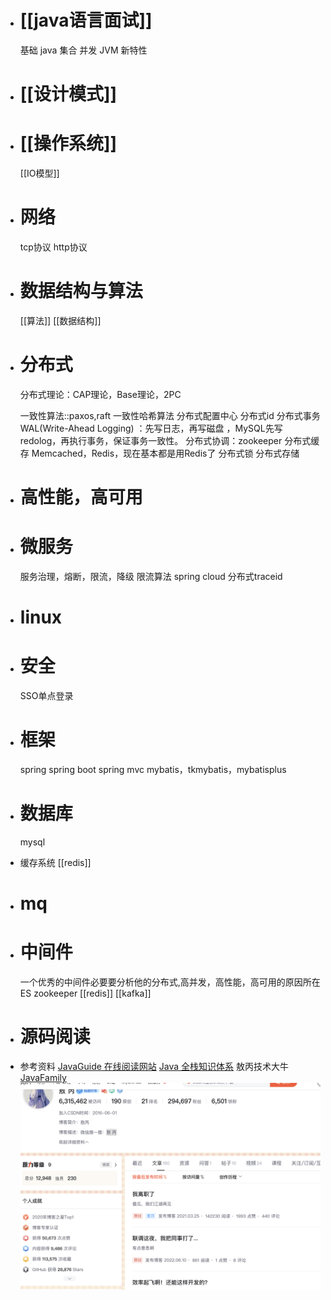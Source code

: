 - # [[java语言面试]]
  基础
  java
  集合
  并发
  JVM
  新特性
- # [[设计模式]]
- # [[操作系统]]
  [[IO模型]]
- # 网络
  tcp协议
  http协议
- # 数据结构与算法
  [[算法]]
  [[数据结构]]
- # 分布式
  分布式理论：CAP理论，Base理论，2PC
  
  一致性算法::paxos,raft
  一致性哈希算法
  分布式配置中心
  分布式id
  分布式事务
  WAL(Write-Ahead Logging) ：先写日志，再写磁盘 ，MySQL先写redolog，再执行事务，保证事务一致性。
  分布式协调：zookeeper
  分布式缓存
  Memcached，Redis，现在基本都是用Redis了
  分布式锁
  分布式存储
- # 高性能，高可用
- # 微服务
  服务治理，熔断，限流，降级
  限流算法
  spring cloud
  分布式traceid
- # linux
- # 安全
  SSO单点登录
- # 框架
  spring
  spring boot
  spring mvc
  mybatis，tkmybatis，mybatisplus
- # 数据库
  mysql
- 缓存系统
  [[redis]]
- # mq
- # 中间件
  一个优秀的中间件必要要分析他的分布式,高并发，高性能，高可用的原因所在
  ES
  zookeeper
  [[redis]]
  [[kafka]]
- # 源码阅读
- 参考资料
  [JavaGuide 在线阅读网站](https://javaguide.cn/java/basis/java-basic-questions-01.html#%E5%BF%85%E7%9C%8B%E4%B8%93%E6%A0%8F)
  [Java 全栈知识体系](https://pdai.tech/)
  敖丙技术大牛
  [JavaFamily](https://github.com/AobingJava/JavaFamily)
  ![截屏2022-06-18 下午9.35.02.png](../assets/截屏2022-06-18_下午9.35.02_1655560007620_0.png)